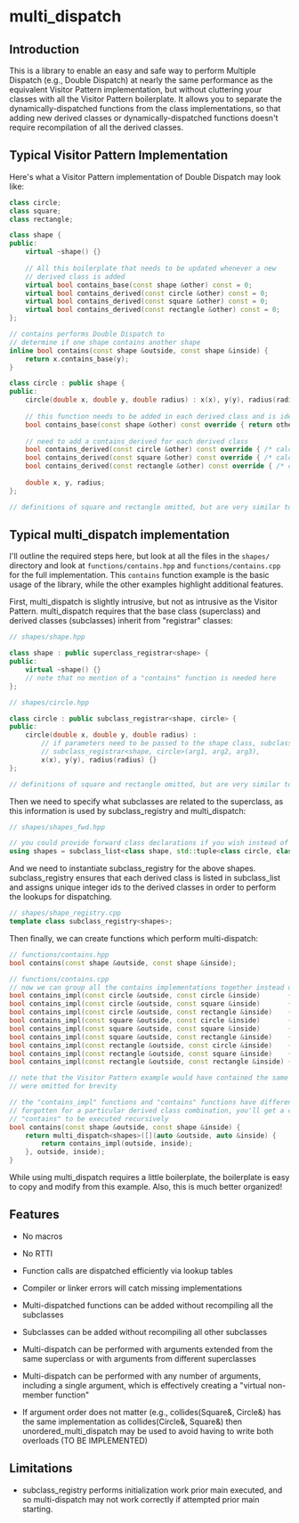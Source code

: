 # multi_dispatch

## Introduction

This is a library to enable an easy and safe way to perform Multiple Dispatch (e.g., Double Dispatch) at nearly the same performance as the equivalent Visitor Pattern implementation, 
but without cluttering your classes with all the Visitor Pattern boilerplate. It allows you to separate the dynamically-dispatched functions from the class implementations,
so that adding new derived classes or dynamically-dispatched functions doesn't require recompilation of all the derived classes.


## Typical Visitor Pattern Implementation

Here's what a Visitor Pattern implementation of Double Dispatch may look like:

```cpp
class circle;
class square;
class rectangle;

class shape {
public:
    virtual ~shape() {}
        
    // All this boilerplate that needs to be updated whenever a new
    // derived class is added
    virtual bool contains_base(const shape &other) const = 0;
    virtual bool contains_derived(const circle &other) const = 0;
    virtual bool contains_derived(const square &other) const = 0;
    virtual bool contains_derived(const rectangle &other) const = 0;
};

// contains performs Double Dispatch to
// determine if one shape contains another shape
inline bool contains(const shape &outside, const shape &inside) {
    return x.contains_base(y);
}

class circle : public shape {
public:
    circle(double x, double y, double radius) : x(x), y(y), radius(radius) {}
        
    // this function needs to be added in each derived class and is identical
    bool contains_base(const shape &other) const override { return other.contains_derived(*this); }
    
    // need to add a contains_derived for each derived class
    bool contains_derived(const circle &other) const override { /* calculation for determining if a circle contains a circle */ }
    bool contains_derived(const square &other) const override { /* calculation for determining if a circle contains a square */ }
    bool contains_derived(const rectangle &other) const override { /* calculation for determining if a circle contains a rectangle */ }
    
    double x, y, radius;
};

// definitions of square and rectangle omitted, but are very similar to circle
```


## Typical multi_dispatch implementation

I'll outline the required steps here, but look at all the files in the `shapes/` directory and look at `functions/contains.hpp` and `functions/contains.cpp` for the
full implementation. This `contains` function example is the basic usage of the library, while the other examples highlight additional features.

First, multi_dispatch is slightly intrusive, but not as intrusive as the Visitor Pattern. multi_dispatch requires that the base class (superclass) and 
derived classes (subclasses) inherit from "registrar" classes:

```cpp
// shapes/shape.hpp

class shape : public superclass_registrar<shape> {
public:
    virtual ~shape() {}
    // note that no mention of a "contains" function is needed here
};

// shapes/circle.hpp

class circle : public subclass_registrar<shape, circle> {
public:
    circle(double x, double y, double radius) : 
        // if parameters need to be passed to the shape class, subclass_registrar will pass those through, e.g.
        // subclass_registrar<shape, circle>(arg1, arg2, arg3),
        x(x), y(y), radius(radius) {}
};

// definitions of square and rectangle omitted, but are very similar to circle
```

Then we need to specify what subclasses are related to the superclass, as this information is used by subclass_registry and multi_dispatch:

```cpp
// shapes/shapes_fwd.hpp

// you could provide forward class declarations if you wish instead of specifying `class` within subclass_list
using shapes = subclass_list<class shape, std::tuple<class circle, class square, class rectangle>>; 
```

And we need to instantiate subclass_registry for the above shapes. subclass_registry ensures that each derived class is listed in subclass_list and assigns 
unique integer ids to the derived classes in order to perform the lookups for dispatching.

```cpp
// shapes/shape_registry.cpp
template class subclass_registry<shapes>;
```

Then finally, we can create functions which perform multi-dispatch:

```cpp
// functions/contains.hpp
bool contains(const shape &outside, const shape &inside);

// functions/contains.cpp
// now we can group all the contains implementations together instead of being spread out across various class definitions!
bool contains_impl(const circle &outside, const circle &inside)       { /* calculation for determining if a circle contains a circle */ }
bool contains_impl(const circle &outside, const square &inside)       { /* calculation for determining if a circle contains a square */ }
bool contains_impl(const circle &outside, const rectangle &inside)    { /* calculation for determining if a circle contains a rectangle */ }
bool contains_impl(const square &outside, const circle &inside)       { /* calculation for determining if a square contains a circle */ }
bool contains_impl(const square &outside, const square &inside)       { /* calculation for determining if a square contains a square */ }
bool contains_impl(const square &outside, const rectangle &inside)    { /* calculation for determining if a square contains a rectangle */ }
bool contains_impl(const rectangle &outside, const circle &inside)    { /* calculation for determining if a rectangle contains a circle */ }
bool contains_impl(const rectangle &outside, const square &inside)    { /* calculation for determining if a rectangle contains a square */ }
bool contains_impl(const rectangle &outside, const rectangle &inside) { /* calculation for determining if a rectangle contains a rectangle */ }

// note that the Visitor Pattern example would have contained the same number (9) of contains_derived functions, but they 
// were omitted for brevity

// the "contains_impl" functions and "contains" functions have different names so that if a "contains_impl" function was 
// forgotten for a particular derived class combination, you'll get a compiler error instead of overload resolution causing 
// "contains" to be executed recursively
bool contains(const shape &outside, const shape &inside) {   
    return multi_dispatch<shapes>([](auto &outside, auto &inside) {
        return contains_impl(outside, inside);              
    }, outside, inside);
}
```

While using multi_dispatch requires a little boilerplate, the boilerplate is easy to copy and modify from this example. Also, this is much better organized!


## Features

* No macros

* No RTTI

* Function calls are dispatched efficiently via lookup tables

* Compiler or linker errors will catch missing implementations

* Multi-dispatched functions can be added without recompiling all the subclasses

* Subclasses can be added without recompiling all other subclasses

* Multi-dispatch can be performed with arguments extended from the same superclass or
    with arguments from different superclasses

* Multi-dispatch can be performed with any number of arguments, including a single argument,
    which is effectively creating a "virtual non-member function"

* If argument order does not matter (e.g., collides(Square&, Circle&) has the same implementation
    as collides(Circle&, Square&) then unordered_multi_dispatch may be used to avoid having to
    write both overloads (TO BE IMPLEMENTED)


## Limitations

* subclass_registry performs initialization work prior main executed, and so multi-dispatch may not work correctly if attempted prior main starting.
